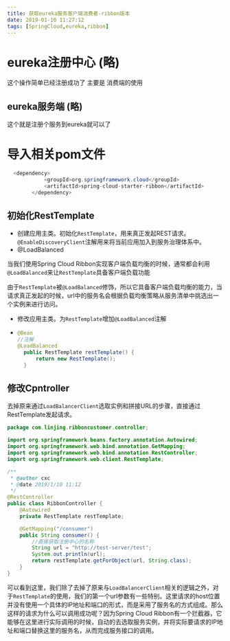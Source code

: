 ```yaml
---
title: 获取eureka服务客户端消费者-ribbon版本
date: 2019-01-10 11:27:12
tags: [SpringCloud,eureka,ribbon]
---
```


# eureka注册中心 (略)

这个操作简单已经注册成功了  主要是 消费端的使用

## eureka服务端 (略)

这个就是注册个服务到eureka就可以了

<!--more-->

# 导入相关pom文件

```java
  <dependency>
            <groupId>org.springframework.cloud</groupId>
            <artifactId>spring-cloud-starter-ribbon</artifactId>
        </dependency>
```



## 初始化RestTemplate

- 创建应用主类。初始化`RestTemplate`，用来真正发起REST请求。`@EnableDiscoveryClient`注解用来将当前应用加入到服务治理体系中。
- @LoadBalanced

当我们使用Spring Cloud Ribbon实现客户端负载均衡的时候，通常都会利用`@LoadBalanced`来让`RestTemplate`具备客户端负载功能

由于`RestTemplate`被`@LoadBalanced`修饰，所以它具备客户端负载均衡的能力，当请求真正发起的时候，url中的服务名会根据负载均衡策略从服务清单中挑选出一个实例来进行访问。

- 修改应用主类。为`RestTemplate`增加`@LoadBalanced`注解

- ```java
  @Bean
  //注解
  @LoadBalanced
  	public RestTemplate restTemplate() {
  		return new RestTemplate();
  	}
  ```





## 修改Cpntroller

去掉原来通过`LoadBalancerClient`选取实例和拼接URL的步骤，直接通过RestTemplate发起请求。

```java
package com.linjing.ribboncustomer.controller;

import org.springframework.beans.factory.annotation.Autowired;
import org.springframework.web.bind.annotation.GetMapping;
import org.springframework.web.bind.annotation.RestController;
import org.springframework.web.client.RestTemplate;

/**
 * @author cxc
 * @date 2019/1/10 11:12
 */
@RestController
public class RibbonController {
    @Autowired
    private RestTemplate restTemplate;

    @GetMapping("/consumer")
    public String consumer() {
        //直接获取注册中心的名称
        String url = "http://test-server/test";
        System.out.println(url);
        return restTemplate.getForObject(url, String.class);
    }
}
```



可以看到这里，我们除了去掉了原来与`LoadBalancerClient`相关的逻辑之外，对于`RestTemplate`的使用，我们的第一个url参数有一些特别。这里请求的host位置并没有使用一个具体的IP地址和端口的形式，而是采用了服务名的方式组成。那么这样的请求为什么可以调用成功呢？因为Spring Cloud Ribbon有一个拦截器，它能够在这里进行实际调用的时候，自动的去选取服务实例，并将实际要请求的IP地址和端口替换这里的服务名，从而完成服务接口的调用。
